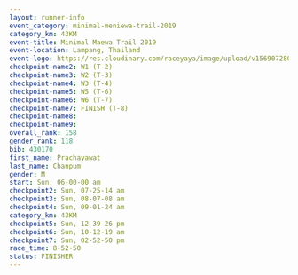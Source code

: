 ```yaml
---
layout: runner-info 
event_category: minimal-meniewa-trail-2019 
category_km: 43KM
event-title: Minimal Maewa Trail 2019 
event-location: Lampang, Thailand 
event-logo: https://res.cloudinary.com/raceyaya/image/upload/v1569072805/logo/minimal-trail_ktnvsp.jpg 
checkpoint-name2: W1 (T-2) 
checkpoint-name3: W2 (T-3) 
checkpoint-name4: W3 (T-4) 
checkpoint-name5: W5 (T-6) 
checkpoint-name6: W6 (T-7) 
checkpoint-name7: FINISH (T-8) 
checkpoint-name8: 
checkpoint-name9: 
overall_rank: 158
gender_rank: 118
bib: 430170
first_name: Prachayawat
last_name: Chanpum
gender: M
start: Sun, 06-00-00 am
checkpoint2: Sun, 07-25-14 am
checkpoint3: Sun, 08-07-08 am
checkpoint4: Sun, 09-01-24 am
category_km: 43KM
checkpoint5: Sun, 12-39-26 pm
checkpoint6: Sun, 10-12-19 am
checkpoint7: Sun, 02-52-50 pm
race_time: 8-52-50
status: FINISHER
---
```

